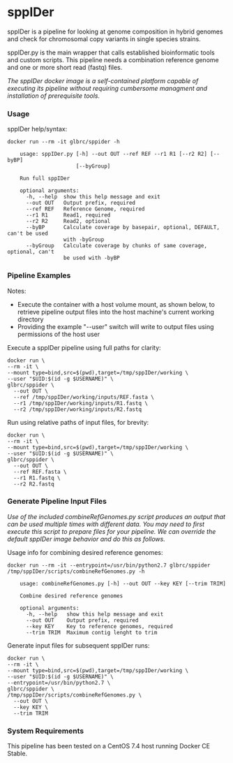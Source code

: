 # sppIDer

sppIDer is a pipeline for looking at genome composition in hybrid genomes and check for chromosomal copy variants in single species strains.  

sppIDer.py is the main wrapper that calls established bioinformatic tools and custom scripts. This pipeline needs a combination reference genome and one or more short read (fastq) files. 

_The sppIDer docker image is a self-contained platform capable of executing its pipeline without requiring cumbersome managment and installation of prerequisite tools._  


### Usage

sppIDer help/syntax:  
```
docker run --rm -it glbrc/sppider -h

	usage: sppIDer.py [-h] --out OUT --ref REF --r1 R1 [--r2 R2] [--byBP]
					  [--byGroup]

	Run full sppIDer

	optional arguments:
	  -h, --help  show this help message and exit
	  --out OUT   Output prefix, required
	  --ref REF   Reference Genome, required
	  --r1 R1     Read1, required
	  --r2 R2     Read2, optional
	  --byBP      Calculate coverage by basepair, optional, DEFAULT, can't be used
				  with -byGroup
	  --byGroup   Calculate coverage by chunks of same coverage, optional, can't
				  be used with -byBP
```

### Pipeline Examples

Notes:  
- Execute the container with a host volume mount, as shown below, to retrieve pipeline output files into the host machine's current working directory  
- Providing the example "--user" switch will write to output files using permissions of the host user  

Execute a sppIDer pipeline using full paths for clarity:  
```
docker run \
--rm -it \
--mount type=bind,src=$(pwd),target=/tmp/sppIDer/working \
--user "$UID:$(id -g $USERNAME)" \
glbrc/sppider \
  --out OUT \
  --ref /tmp/sppIDer/working/inputs/REF.fasta \
  --r1 /tmp/sppIDer/working/inputs/R1.fastq \
  --r2 /tmp/sppIDer/working/inputs/R2.fastq
```

Run using relative paths of input files, for brevity:  
```
docker run \
--rm -it \
--mount type=bind,src=$(pwd),target=/tmp/sppIDer/working \
--user "$UID:$(id -g $USERNAME)" \
glbrc/sppider \
  --out OUT \
  --ref REF.fasta \
  --r1 R1.fastq \
  --r2 R2.fastq
```


### Generate Pipeline Input Files

_Use of the included combineRefGenomes.py script produces an output that can be used multiple times with different data. You may need to first execute this script to prepare files for your pipeline. We can override the default sppIDer image behavior and do this as follows._  

Usage info for combining desired reference genomes:
```
docker run --rm -it --entrypoint=/usr/bin/python2.7 glbrc/sppider /tmp/sppIDer/scripts/combineRefGenomes.py -h

	usage: combineRefGenomes.py [-h] --out OUT --key KEY [--trim TRIM]

	Combine desired reference genomes

	optional arguments:
	  -h, --help   show this help message and exit
	  --out OUT    Output prefix, required
	  --key KEY    Key to reference genomes, required
	  --trim TRIM  Maximum contig lenght to trim
```

Generate input files for subsequent sppIDer runs:
```
docker run \
--rm -it \
--mount type=bind,src=$(pwd),target=/tmp/sppIDer/working \
--user "$UID:$(id -g $USERNAME)" \
--entrypoint=/usr/bin/python2.7 \
glbrc/sppider \
/tmp/sppIDer/scripts/combineRefGenomes.py \
  --out OUT \
  --key KEY \
  --trim TRIM
```


### System Requirements 

This pipeline has been tested on a CentOS 7.4 host running Docker CE Stable.


